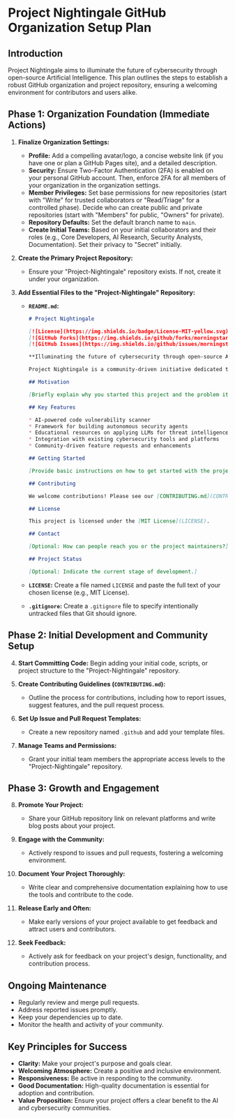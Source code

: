 # Project Nightingale GitHub Organization Setup Plan

## Introduction

Project Nightingale aims to illuminate the future of cybersecurity through open-source Artificial Intelligence. This plan outlines the steps to establish a robust GitHub organization and project repository, ensuring a welcoming environment for contributors and users alike.

## Phase 1: Organization Foundation (Immediate Actions)

1. **Finalize Organization Settings:**
   - **Profile:** Add a compelling avatar/logo, a concise website link (if you have one or plan a GitHub Pages site), and a detailed description.
   - **Security:** Ensure Two-Factor Authentication (2FA) is enabled on your personal GitHub account. Then, enforce 2FA for all members of your organization in the organization settings.
   - **Member Privileges:** Set base permissions for new repositories (start with "Write" for trusted collaborators or "Read/Triage" for a controlled phase). Decide who can create public and private repositories (start with "Members" for public, "Owners" for private).
   - **Repository Defaults:** Set the default branch name to `main`.
   - **Create Initial Teams:** Based on your initial collaborators and their roles (e.g., Core Developers, AI Research, Security Analysts, Documentation). Set their privacy to "Secret" initially.

2. **Create the Primary Project Repository:**
   - Ensure your "Project-Nightingale" repository exists. If not, create it under your organization.

3. **Add Essential Files to the "Project-Nightingale" Repository:**
   - **`README.md`:**

     ```markdown
     # Project Nightingale

     [![License](https://img.shields.io/badge/License-MIT-yellow.svg)](https://opensource.org/licenses/MIT) [![GitHub Stars](https://img.shields.io/github/stars/morningstarxcdcode/Project-Nightingale)](https://github.com/morningstarxcdcode/Project-Nightingale/stargazers)
     [![GitHub Forks](https://img.shields.io/github/forks/morningstarxcdcode/Project-Nightingale)](https://github.com/morningstarxcdcode/Project-Nightingale/network)
     [![GitHub Issues](https://img.shields.io/github/issues/morningstarxcdcode/Project-Nightingale)](https://github.com/morningstarxcdcode/Project-Nightingale/issues)

     **Illuminating the future of cybersecurity through open-source Artificial Intelligence.**

     Project Nightingale is a community-driven initiative dedicated to building and sharing AI-powered tools, research, and knowledge to enhance cyber defenses, foster collaboration, and guide the development of responsible AI for a safer digital world.

     ## Motivation

     [Briefly explain why you started this project and the problem it aims to solve.]

     ## Key Features

     * AI-powered code vulnerability scanner
     * Framework for building autonomous security agents
     * Educational resources on applying LLMs for threat intelligence
     * Integration with existing cybersecurity tools and platforms
     * Community-driven feature requests and enhancements

     ## Getting Started

     [Provide basic instructions on how to get started with the project.]

     ## Contributing

     We welcome contributions! Please see our [CONTRIBUTING.md](CONTRIBUTING.md) for guidelines.

     ## License

     This project is licensed under the [MIT License](LICENSE).

     ## Contact

     [Optional: How can people reach you or the project maintainers?]

     ## Project Status

     [Optional: Indicate the current stage of development.]
     ```

   - **`LICENSE`:** Create a file named `LICENSE` and paste the full text of your chosen license (e.g., MIT License).
   - **`.gitignore`:** Create a `.gitignore` file to specify intentionally untracked files that Git should ignore.

## Phase 2: Initial Development and Community Setup

4. **Start Committing Code:** Begin adding your initial code, scripts, or project structure to the "Project-Nightingale" repository.

5. **Create Contributing Guidelines (`CONTRIBUTING.md`):**
   - Outline the process for contributions, including how to report issues, suggest features, and the pull request process.

6. **Set Up Issue and Pull Request Templates:**
   - Create a new repository named `.github` and add your template files.

7. **Manage Teams and Permissions:**
   - Grant your initial team members the appropriate access levels to the "Project-Nightingale" repository.

## Phase 3: Growth and Engagement

8. **Promote Your Project:**
   - Share your GitHub repository link on relevant platforms and write blog posts about your project.

9. **Engage with the Community:**
   - Actively respond to issues and pull requests, fostering a welcoming environment.

10. **Document Your Project Thoroughly:**
    - Write clear and comprehensive documentation explaining how to use the tools and contribute to the code.

11. **Release Early and Often:**
    - Make early versions of your project available to get feedback and attract users and contributors.

12. **Seek Feedback:**
    - Actively ask for feedback on your project's design, functionality, and contribution process.

## Ongoing Maintenance

- Regularly review and merge pull requests.
- Address reported issues promptly.
- Keep your dependencies up to date.
- Monitor the health and activity of your community.

## Key Principles for Success

- **Clarity:** Make your project's purpose and goals clear.
- **Welcoming Atmosphere:** Create a positive and inclusive environment.
- **Responsiveness:** Be active in responding to the community.
- **Good Documentation:** High-quality documentation is essential for adoption and contribution.
- **Value Proposition:** Ensure your project offers a clear benefit to the AI and cybersecurity communities.
